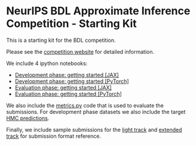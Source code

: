 # NeurIPS BDL Approximate Inference Competition - Starting Kit

This is a starting kit for the BDL competition.

Please see the [competition website](https://izmailovpavel.github.io/neurips_bdl_competition/) for detailed information.

We include 4 ipython notebooks:
* [Development phase: getting started [JAX]](https://colab.research.google.com/github/izmailovpavel/neurips_bdl_starter_kit/blob/main/getting_started_jax.ipynb)
* [Development phase: getting started [PyTorch]](https://colab.research.google.com/github/izmailovpavel/neurips_bdl_starter_kit/blob/main/getting_started_pytorch.ipynb)
* [Evaluation phase: getting started [JAX]](https://colab.research.google.com/github/izmailovpavel/neurips_bdl_starter_kit/blob/main/evaluation_phase_jax.ipynb)
* [Evaluation phase: getting started [PyTorch]](https://colab.research.google.com/github/izmailovpavel/neurips_bdl_starter_kit/blob/main/evaluation_phase_pytorch.ipynb)

We also include the [metrics.py](https://github.com/izmailovpavel/neurips_bdl_starter_kit/blob/main/metrics.py) code that is used to evaluate the submissions. For development phase datasets we also include the target [HMC predictions](https://github.com/izmailovpavel/neurips_bdl_starter_kit/tree/main/data).

Finally, we include sample submissions for the [light track](https://github.com/izmailovpavel/neurips_bdl_starter_kit/blob/main/light_track_submission.zip) and [extended track](https://github.com/izmailovpavel/neurips_bdl_starter_kit/blob/main/extended_track_submission.zip) for submission format reference.
